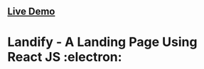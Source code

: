 ## [Live Demo]('https://friendly-borg-01e221.netlify.app/')
# Landify - A Landing Page Using React JS :electron:

